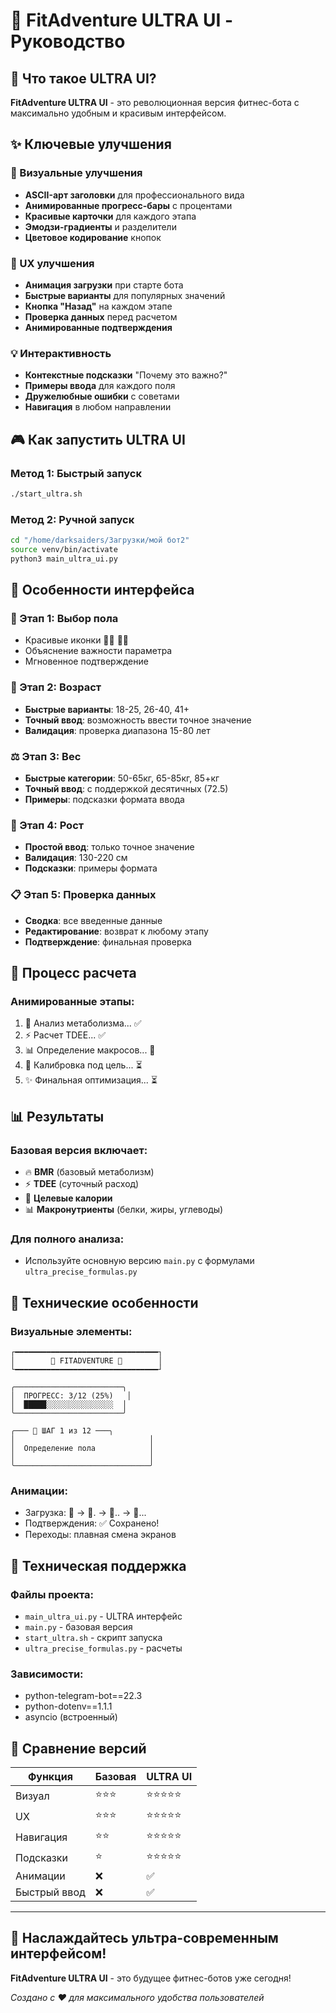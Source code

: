 # 🌟 FitAdventure ULTRA UI - Руководство

## 🎨 Что такое ULTRA UI?

**FitAdventure ULTRA UI** - это революционная версия фитнес-бота с максимально удобным и красивым интерфейсом.

## ✨ Ключевые улучшения

### 🎨 Визуальные улучшения
- **ASCII-арт заголовки** для профессионального вида
- **Анимированные прогресс-бары** с процентами
- **Красивые карточки** для каждого этапа
- **Эмодзи-градиенты** и разделители
- **Цветовое кодирование** кнопок

### 🚀 UX улучшения  
- **Анимация загрузки** при старте бота
- **Быстрые варианты** для популярных значений
- **Кнопка "Назад"** на каждом этапе
- **Проверка данных** перед расчетом
- **Анимированные подтверждения**

### 💡 Интерактивность
- **Контекстные подсказки** "Почему это важно?"
- **Примеры ввода** для каждого поля
- **Дружелюбные ошибки** с советами
- **Навигация** в любом направлении

## 🎮 Как запустить ULTRA UI

### Метод 1: Быстрый запуск
```bash
./start_ultra.sh
```

### Метод 2: Ручной запуск
```bash
cd "/home/darksaiders/Загрузки/мой бот2"
source venv/bin/activate
python3 main_ultra_ui.py
```

## 🎯 Особенности интерфейса

### 👤 Этап 1: Выбор пола
- Красивые иконки 👨‍💼 👩‍💼
- Объяснение важности параметра
- Мгновенное подтверждение

### 🎂 Этап 2: Возраст  
- **Быстрые варианты**: 18-25, 26-40, 41+
- **Точный ввод**: возможность ввести точное значение
- **Валидация**: проверка диапазона 15-80 лет

### ⚖️ Этап 3: Вес
- **Быстрые категории**: 50-65кг, 65-85кг, 85+кг  
- **Точный ввод**: с поддержкой десятичных (72.5)
- **Примеры**: подсказки формата ввода

### 📏 Этап 4: Рост
- **Простой ввод**: только точное значение
- **Валидация**: 130-220 см
- **Подсказки**: примеры формата

### 📋 Этап 5: Проверка данных
- **Сводка**: все введенные данные
- **Редактирование**: возврат к любому этапу
- **Подтверждение**: финальная проверка

## 🧠 Процесс расчета

### Анимированные этапы:
1. 🔬 Анализ метаболизма... ✅
2. ⚡ Расчет TDEE... ✅  
3. 📊 Определение макросов... 🔄
4. 🎯 Калибровка под цель... ⏳
5. ✨ Финальная оптимизация... ⏳

## 📊 Результаты

### Базовая версия включает:
- 🔥 **BMR** (базовый метаболизм)
- ⚡ **TDEE** (суточный расход)  
- 🎯 **Целевые калории**
- 📊 **Макронутриенты** (белки, жиры, углеводы)

### Для полного анализа:
- Используйте основную версию `main.py` с формулами `ultra_precise_formulas.py`

## 🎨 Технические особенности

### Визуальные элементы:
```
┌━━━━━━━━━━━━━━━━━━━━━━━━━━━━━━━━┐
│        🌟 FITADVENTURE 🌟        │
└━━━━━━━━━━━━━━━━━━━━━━━━━━━━━━━━┘

╭────────────────────────╮
│  ПРОГРЕСС: 3/12 (25%)   │
│  █████░░░░░░░░░░░░░░░  │
╰────────────────────────╯

╭─── 👤 ШАГ 1 из 12 ───╮
│                              │
│  Определение пола            │
│                              │
╰──────────────────────────────╯
```

### Анимации:
- Загрузка: 🌟 → 🌟. → 🌟.. → 🌟...
- Подтверждения: ✅ Сохранено!
- Переходы: плавная смена экранов

## 🔧 Техническая поддержка

### Файлы проекта:
- `main_ultra_ui.py` - ULTRA интерфейс
- `main.py` - базовая версия
- `start_ultra.sh` - скрипт запуска
- `ultra_precise_formulas.py` - расчеты

### Зависимости:
- python-telegram-bot==22.3
- python-dotenv==1.1.1
- asyncio (встроенный)

## 🎯 Сравнение версий

| Функция | Базовая | ULTRA UI |
|---------|---------|----------|
| Визуал | ⭐⭐⭐ | ⭐⭐⭐⭐⭐ |
| UX | ⭐⭐⭐ | ⭐⭐⭐⭐⭐ |
| Навигация | ⭐⭐ | ⭐⭐⭐⭐⭐ |
| Подсказки | ⭐ | ⭐⭐⭐⭐⭐ |
| Анимации | ❌ | ✅ |
| Быстрый ввод | ❌ | ✅ |

---

## 🚀 Наслаждайтесь ультра-современным интерфейсом!

**FitAdventure ULTRA UI** - это будущее фитнес-ботов уже сегодня!

*Создано с ❤️ для максимального удобства пользователей* 